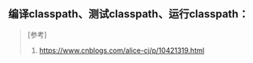 ## 编译classpath、测试classpath、运行classpath：

> [参考]
>
> 1. https://www.cnblogs.com/alice-cj/p/10421319.html



































